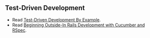 Test-Driven Development
-----------------------

* Read [Test-Driven Development By Example](http://www.amazon.com/Test-Driven-Development-By-Example/dp/0321146530).
* Read [Beginning Outside-In Rails Development with Cucumber and RSpec](http://blog.carbonfive.com/2012/02/14/beginning-outside-in-rails-development-with-cucumber-and-rspec/).
